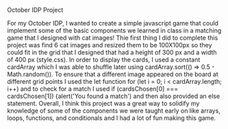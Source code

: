 October IDP Project

 
For my October IDP, I wanted to create a simple javascript game that could implement some of the basic components we learned in class in a matching game that I designed with cat images! Thie first thing I did to complete this project was find 6 cat images and resized them to be 100X100px so they could fit in the grid that I designed that had a height of 300 px and a width of 400 px (style.css). In order to display the cards, I used a constant cardArray which I was able to shuffle later using cardArray.sort(() => 0.5 - Math.random()). To ensure that a different image appeared on the board at different grid points I used the let function for (let i = 0; i < cardArray.length; i++) and to check for a match I used   if (cardsChosen[0] === cardsChosen[1]) {alert('You found a match') and then also provided an else statement.
Overall, I think this project was a great way to solidify my knowledge of some of the components we were taught early on like arrays, loops, functions, and conditionals and I had a lot of fun making this game. 